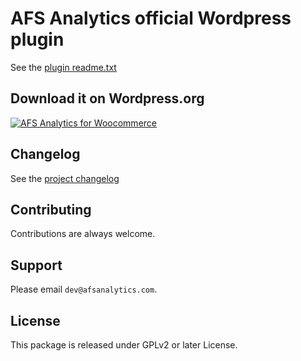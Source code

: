 # AFS Analytics official Wordpress plugin


See the [plugin readme.txt](./readme.txt)

## Download it on Wordpress.org

[![AFS Analytics for Woocommerce](https://dev.afsanalytics.com/img/wp/woo/banner-772x250.jpg)](https://www.wordpress.org/plugins/afs-analytics-for-woocommerce/)


## Changelog

See the [project changelog](./CHANGELOG.md)


## Contributing

Contributions are always welcome. 


## Support

Please email `dev@afsanalytics.com`.


## License

This package is released under GPLv2 or later License.
